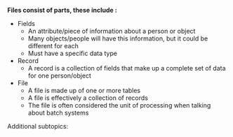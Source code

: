 **Files consist of parts, these include :**
- Fields
	- An attribute/piece of information about a person or object
	- Many objects/people will have this information, but it could be different for each
	- Must have a specific data type
- Record
	- A record is a collection of fields that make up a complete set of data for one person/object
- File
	- A file is made up of one or more tables 
	- A file is effectively a collection of records
	- The file is often considered the unit of processing when talking about batch systems

Additional subtopics:
```folder-index-content
```